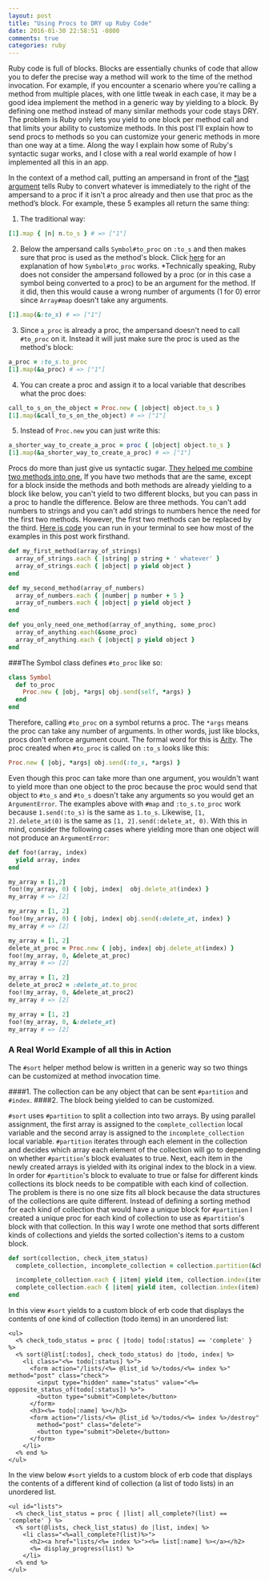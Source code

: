 ```yaml
---
layout: post
title: "Using Procs to DRY up Ruby Code"
date: 2016-01-30 22:58:51 -0800
comments: true
categories: ruby
---
```

Ruby code is full of blocks. Blocks are essentially chunks of code that allow you to defer
the precise way a method will work to the time of the method invocation. For example,
if you encounter a scenario where you're calling a method from multiple places,
with one little tweak in each case, it may be a good idea implement the
method in a generic way by yielding to a block. By defining one method instead of many similar
methods your code stays DRY. The problem is Ruby only lets you
yield to one block per method call and that limits your ability to customize methods. In this post
I'll explain how to send procs to methods so you can customize your generic methods in
more than one way at a time.  Along the way I explain
how some of Ruby's syntactic sugar works, and I close with a real world example of how I implemented
all this in an app. <!--more-->

In the context of a method call, putting an ampersand in front of the
<a href="#LastArgument">*last argument</a>
tells Ruby to convert whatever is immediately to the right of the ampersand
to a proc if it isn't a proc already and then use that proc as the method’s block.
For example, these 5 examples all return the same thing:

1) The traditional way:
```ruby
[1].map { |n| n.to_s } # => ["1"]
```

2) Below the ampersand calls ``Symbol#to_proc`` on ``:to_s`` and then makes sure that proc is used as the method's block.
Click <a href="#SymbolToProc">here</a> for an explanation of how ``Symbol#to_proc`` works.
<a name="LastArgument"></a>*Technically speaking, Ruby does not consider the ampersand followed by a proc (or in this case a symbol being
converted to a proc) to be an argument for the method. If it did, then this would cause a wrong number of arguments
(1 for 0) error since ``Array#map`` doesn't take any arguments.

```ruby
[1].map(&:to_s) # => ["1"]
```

3) Since ``a_proc`` is already a proc, the ampersand doesn't need to call ``#to_proc`` on it. Instead it will just make
sure the proc is used as the method's block:

```ruby
a_proc = :to_s.to_proc
[1].map(&a_proc) # => ["1"]
```

4) You can create a proc and assign it to a local variable that describes what the proc does:

```ruby
call_to_s_on_the_object = Proc.new { |object| object.to_s }
[1].map(&call_to_s_on_the_object) # => ["1"]
```

5) Instead of ``Proc.new`` you can just write this:
```ruby
a_shorter_way_to_create_a_proc = proc { |object| object.to_s }
[1].map(&a_shorter_way_to_create_a_proc) # => ["1"]
```

Procs do more than just give us syntactic sugar.
<a href="#RealWorldExample">They helped me combine two methods into one.</a>
If you have two methods that are the same, except for a block inside the methods and both methods are
already yielding to a block like below, you can't yield to two different blocks, but you can
pass in a proc to handle the difference. Below are three methods. You can't add numbers to strings and
you can't add strings to numbers hence the need for the first two methods. However, the first two methods
can be replaced by the third.
<a href="https://gist.github.com/durrellchamorro/220045206c525bd72f78">Here is code</a> you
can run in your terminal to see how most of the examples in this post work firsthand.

```ruby
def my_first_method(array_of_strings)
  array_of_strings.each { |string| p string + ' whatever' }
  array_of_strings.each { |object| p yield object }
end

def my_second_method(array_of_numbers)
  array_of_numbers.each { |number| p number + 5 }
  array_of_numbers.each { |object| p yield object }
end

def you_only_need_one_method(array_of_anything, some_proc)
  array_of_anything.each(&some_proc)
  array_of_anything.each { |object| p yield object }
end
```

<a name="SymbolToProc"></a>
###The Symbol class defines ``#to_proc`` like so:

```ruby
class Symbol
  def to_proc
    Proc.new { |obj, *args| obj.send(self, *args) }
  end
end
```

Therefore, calling ``#to_proc`` on a symbol returns a proc. The ``*args`` means
the proc can take any number of arguments. In other words, just like blocks, procs don't enforce argument
count. The formal word for this is <a href="https://en.wikipedia.org/wiki/Arity">Arity</a>.
The proc created when ``#to_proc`` is called on ``:to_s`` looks like this:

```ruby
Proc.new { |obj, *args| obj.send(:to_s, *args) }
```

Even though this proc can take more than one argument, you wouldn't want to yield more than one object to the proc
because the proc would send that object to ``#to_s`` and ``#to_s`` doesn't take any arguments so you
would get an ``ArgumentError``. The examples above with ``#map`` and ``:to_s.to_proc`` work because
``1.send(:to_s)`` is the same as ``1.to_s``. Likewise, ``[1, 2].delete_at(0)`` is the same as
``[1, 2].send(:delete_at, 0)``.
With this in mind, consider the following cases where yielding more than one object will not produce an ``ArgumentError``:

```ruby
def foo!(array, index)
  yield array, index
end

my_array = [1,2]
foo!(my_array, 0) { |obj, index|  obj.delete_at(index) }
my_array # => [2]

my_array = [1, 2]
foo!(my_array, 0) { |obj, index| obj.send(:delete_at, index) }
my_array # => [2]

my_array = [1, 2]
delete_at_proc = Proc.new { |obj, index| obj.delete_at(index) }
foo!(my_array, 0, &delete_at_proc)
my_array # => [2]

my_array = [1, 2]
delete_at_proc2 = :delete_at.to_proc
foo!(my_array, 0, &delete_at_proc2)
my_array # => [2]

my_array = [1, 2]
foo!(my_array, 0, &:delete_at)
my_array # => [2]
```

### <a name="RealWorldExample"></a> A Real World Example of all this in Action
The ``#sort`` helper method below is written in a generic way so two things can be customized
at method invocation time.

####1. The collection can be any object that can be sent ``#partition`` and ``#index``.
####2. The block being yielded to can be customized.

``#sort`` uses ``#partition`` to split a collection into two arrays. By using parallel assignment, the first
array is assigned to the ``complete_collection`` local variable and the second array is assigned to the
``incomplete_collection`` local variable.
``#partition`` iterates through each element in the collection and decides
which array each element of the collection will go to depending
on whether ``#partition``'s block evaluates to true. Next, each item in the newly created arrays
is yielded with its original index to the block in a view. In order for ``#partition``'s block to
evaluate to true or false for different kinds collections its block needs to be compatible with
each kind of collection. The problem is there is no one size fits all block because the data structures of
the collections are quite different.
Instead of defining a sorting method for each kind of collection that would have a unique block for ``#partition``
I created a unique proc for each kind of collection to use as ``#partition``'s block with that collection.
In this way I wrote one method that sorts different kinds of collections and yields the sorted collection's
items to a custom block.

```ruby
def sort(collection, check_item_status)
  complete_collection, incomplete_collection = collection.partition(&check_item_status)

  incomplete_collection.each { |item| yield item, collection.index(item) }
  complete_collection.each { |item| yield item, collection.index(item) }
end
```

In this view ``#sort`` yields to a custom block of erb code that displays the contents of
one kind of collection (todo items) in an unordered list:

```erb
<ul>
  <% check_todo_status = proc { |todo| todo[:status] == 'complete' } %>
  <% sort(@list[:todos], check_todo_status) do |todo, index| %>
    <li class="<%= todo[:status] %>">
      <form action="/lists/<%= @list_id %>/todos/<%= index %>" method="post" class="check">
        <input type="hidden" name="status" value="<%= opposite_status_of(todo[:status]) %>">
        <button type="submit">Complete</button>
      </form>
      <h3><%= todo[:name] %></h3>
      <form action="/lists/<%= @list_id %>/todos/<%= index %>/destroy"
        method="post" class="delete">
        <button type="submit">Delete</button>
      </form>
    </li>
  <% end %>
</ul>
```

In the view below ``#sort`` yields to a custom block of erb code that displays the contents of a
different kind of collection (a list of todo lists) in an unordered list.

```erb
<ul id="lists">
  <% check_list_status = proc { |list| all_complete?(list) == 'complete' } %>
  <% sort(@lists, check_list_status) do |list, index| %>
    <li class="<%=all_complete?(list)%>">
      <h2><a href="lists/<%= index %>"><%= list[:name] %></a></h2>
      <%= display_progress(list) %>
    </li>
  <% end %>
</ul>
```
